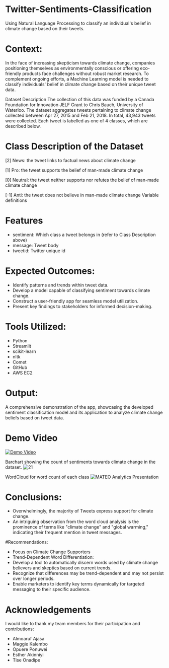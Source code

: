 # Twitter-Sentiments-Classification
Using Natural Language Processing to classify an individual's belief in climate change based on their tweets.

# Context:
In the face of increasing skepticism towards climate change, companies positioning themselves as environmentally conscious or offering eco-friendly products face challenges without robust market research. To complement ongoing efforts, a Machine Learning model is needed to classify individuals' belief in climate change based on their unique tweet data.

Dataset Description
The collection of this data was funded by a Canada Foundation for Innovation JELF Grant to Chris Bauch, University of Waterloo. The dataset aggregates tweets pertaining to climate change collected between Apr 27, 2015 and Feb 21, 2018. In total, 43,943 tweets were collected. Each tweet is labelled as one of 4 classes, which are described below.

# Class Description of the Dataset
[2] News: the tweet links to factual news about climate change

[1] Pro: the tweet supports the belief of man-made climate change

[0] Neutral: the tweet neither supports nor refutes the belief of man-made climate change

[-1] Anti: the tweet does not believe in man-made climate change Variable definitions

# Features
- sentiment: Which class a tweet belongs in (refer to Class Description above)
- message: Tweet body
- tweetid: Twitter unique id

# Expected Outcomes:

- Identify patterns and trends within tweet data.
- Develop a model capable of classifying sentiment towards climate change.
- Construct a user-friendly app for seamless model utilization.
- Present key findings to stakeholders for informed decision-making.

# Tools Utilized:
- Python
- Streamlit
- scikit-learn
- nltk
- Comet
- GitHub
- AWS EC2

# Output:
A comprehensive demonstration of the app, showcasing the developed sentiment classification model and its application to analyze climate change beliefs based on tweet data.
# Demo Video
[![Demo Video](https://img.youtube.com/vi/GlCtb9WSD9U/0.jpg)](https://youtu.be/GlCtb9WSD9U)

Barchart showing the count of sentiments towards climate change in the dataset.
![21](https://github.com/OsinachiEzemba/Twitter-Sentiments-Classification/assets/127313959/91308b88-9e8b-490c-ae44-b17b9cc67a97)

WordCloud for word count of each class
![MATEO Analytics Presentation](https://github.com/OsinachiEzemba/Twitter-Sentiments-Classification/assets/127313959/76bf000c-1cbc-413d-9b2e-837b9217a043)

# Conclusions:
- Overwhelmingly, the majority of Tweets express support for climate change.
- An intriguing observation from the word cloud analysis is the prominence of terms like "climate change" and "global warming," indicating their frequent mention in tweet messages.

#Recommendations:
- Focus on Climate Change Supporters
- Trend-Dependent Word Differentiation:
- Develop a tool to automatically discern words used by climate change believers and skeptics based on current trends.
- Recognize that differences may be trend-dependent and may not persist over longer periods.
- Enable marketers to identify key terms dynamically for targeted messaging to their specific audience.

# Acknowledgements
I would like to thank my team members for their participation and contributions:
- Almoaruf Ajasa 
- Maggie Kalembo
- Opuere Ponuwei
- Esther Akinniyi
- Tise Onadipe






